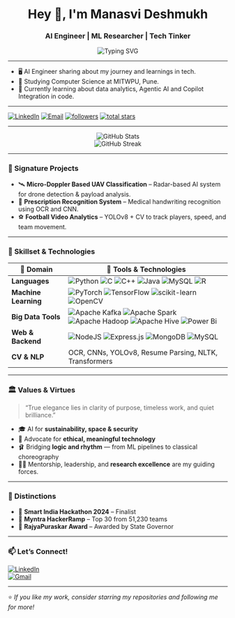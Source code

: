 <h1 align="center">Hey 👋, I'm Manasvi Deshmukh</h1>
<h3 align="center">AI Engineer | ML Researcher | Tech Tinker </h3>

<p align="center">
  <img src="https://readme-typing-svg.demolab.com?font=Fira+Code&weight=500&size=24&pause=1000&center=true&vCenter=true&width=700&lines=Crafting+Tech+that+Matters.;AI-driven+Solutions+for+Impact.;Coding+Innovation+Into+Reality." alt="Typing SVG" />
</p>

---
- 🖥 AI Engineer sharing about my journey and learnings in tech.
- 🏫 Studying Computer Science at MITWPU, Pune.
- 💭 Currently learning about data analytics, Agentic AI and Copilot Integration in code.
  
---
   <p align="left">
       <a href="https://www.linkedin.com/in/manasvi-deshmukh-0b4130256">
         <img alt="LinkedIn" title="Connect on LinkedIn" src="https://img.shields.io/badge/LinkedIn-blue?style=for-the-badge&logo=linkedin&logoColor=white"/></a>
     <a href="mailto:manasvideshmukh2303@gmail.com">
       <img alt="Email" title="Email Me" src="https://img.shields.io/badge/Email-D14836?style=for-the-badge&logo=gmail&logoColor=white"/></a>
      <a href="https://github.com/ManasviSDeshmukh?tab=followers">
         <img alt="followers" title="Follow me on Github" src="https://custom-icon-badges.demolab.com/github/followers/ManasviSDeshmukh?color=%23E1AD0E&labelColor=C79600&style=for-the-badge&logo=person-add&label=Follow&logoColor=white"/></a>
      <a href="https://github.com/ManasviSDeshmukh?tab=repositories&sort=stargazers">
         <img alt="total stars" title="Total stars on GitHub" src="https://custom-icon-badges.demolab.com/github/stars/ManasviSDeshmukh?color=55960c&style=for-the-badge&labelColor=488207&logo=star"/></a>
   </p>

---



<p align="center">
  <img src="https://github-readme-stats.vercel.app/api?username=ManasviSDeshmukh&show_icons=true&theme=tokyonight&hide_border=true&rank_icon=github&count_private=true" alt="GitHub Stats" />
  <br>
  <img src="https://github-readme-streak-stats.herokuapp.com?user=ManasviSDeshmukh&theme=tokyonight&hide_border=true" alt="GitHub Streak" />
</p>

---
### 🔭 Signature Projects
- 🛰 **Micro-Doppler Based UAV Classification** – Radar-based AI system for drone detection & payload analysis.
- 🧾 **Prescription Recognition System** – Medical handwriting recognition using OCR and CNN.
- ⚽ **Football Video Analytics** – YOLOv8 + CV to track players, speed, and team movement.

---
### 🧠 Skillset & Technologies

| 💼 Domain         | 🔧 Tools & Technologies |
|----------------------|-------------------------|
| **Languages**         | ![Python](https://img.shields.io/badge/python-167C80?style=for-the-badge&logo=python&logoColor=white) ![C](https://img.shields.io/badge/c-167C80.svg?style=for-the-badge&logo=c&logoColor=white) ![C++](https://img.shields.io/badge/c++-167C80.svg?style=for-the-badge&logo=c%2B%2B&logoColor=white) ![Java](https://img.shields.io/badge/java-167C80.svg?style=for-the-badge&logo=openjdk&logoColor=white) ![MySQL](https://img.shields.io/badge/mysql-167C80.svg?style=for-the-badge&logo=mysql&logoColor=white) ![R](https://img.shields.io/badge/r-167C80.svg?style=for-the-badge&logo=r&logoColor=white) |
| **Machine Learning**  | ![PyTorch](https://img.shields.io/badge/PyTorch-5277C3.svg?style=for-the-badge&logo=PyTorch&logoColor=white) 	![TensorFlow](https://img.shields.io/badge/TensorFlow-5277C3.svg?style=for-the-badge&logo=TensorFlow&logoColor=white) ![scikit-learn](https://img.shields.io/badge/scikit--learn-5277C3.svg?style=for-the-badge&logo=scikit-learn&logoColor=white) ![OpenCV](https://img.shields.io/badge/opencv-5277C3.svg?style=for-the-badge&logo=opencv&logoColor=white)|
| **Big Data Tools**    |![Apache Kafka](https://img.shields.io/badge/Apache%20Kafka-4298B8?style=for-the-badge&logo=apachekafka) ![Apache Spark](https://img.shields.io/badge/Apache%20Spark-4298B8?style=for-the-badge&logo=apachespark&logoColor=white) ![Apache Hadoop](https://img.shields.io/badge/Apache%20Hadoop-4298B8?style=for-the-badge&logo=apachehadoop&logoColor=white) ![Apache Hive](https://img.shields.io/badge/Apache%20Hive-4298B8?style=for-the-badge&logo=apachehive&logoColor=white) ![Power Bi](https://img.shields.io/badge/power_bi-4298B8?style=for-the-badge&logo=powerbi&logoColor=white)|
| **Web & Backend**     | ![NodeJS](https://img.shields.io/badge/node.js-9558B2?style=for-the-badge&logo=node.js&logoColor=white) ![Express.js](https://img.shields.io/badge/express.js-9558B2.svg?style=for-the-badge&logo=express&logoColor=white) ![MongoDB](https://img.shields.io/badge/MongoDB-9558B2.svg?style=for-the-badge&logo=mongodb&logoColor=white) ![MySQL](https://img.shields.io/badge/mysql-9558B2.svg?style=for-the-badge&logo=mysql&logoColor=white) |
| **CV & NLP**          | OCR, CNNs, YOLOv8, Resume Parsing, NLTK, Transformers |

---

### 🏛 Values & Virtues

> “True elegance lies in clarity of purpose, timeless work, and quiet brilliance.”

- 🎓 AI for **sustainability, space & security**
- 🧠 Advocate for **ethical, meaningful technology**
- 🩰 Bridging **logic and rhythm** — from ML pipelines to classical choreography
- 👩‍🏫 Mentorship, leadership, and **research excellence** are my guiding forces.
---

### 🏅 Distinctions

- 🧠 **Smart India Hackathon 2024** – Finalist
- 👗 **Myntra HackerRamp** – Top 30 from 51,230 teams
- 🏅 **RajyaPuraskar Award** – Awarded by State Governor

---

### 📫 Let’s Connect!

[![LinkedIn](https://img.shields.io/badge/LinkedIn-blue?style=for-the-badge&logo=linkedin&logoColor=white)](https://www.linkedin.com/in/manasvi-deshmukh-0b4130256)  
[![Gmail](https://img.shields.io/badge/Email-D14836?style=for-the-badge&logo=gmail&logoColor=white)](mailto:manasvideshmukh2303@gmail.com)

---

⭐️ *If you like my work, consider starring my repositories and following me for more!*
